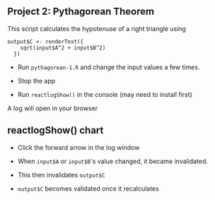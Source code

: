## Project 2: Pythagorean Theorem

This script calculates the hypotenuse of a right triangle using 
```
output$C <- renderText({
    sqrt(input$A^2 + input$B^2)
  })
```

- Run `pythagorean-1.R` and change the input values a few times.

- Stop the app

- Run `reactlogShow()` in the console (may need to install first)

A log will open in your browser


## reactlogShow() chart

- Click the forward arrow in the log window

- When `input$A` or `input$B`'s value changed, it became invalidated.

- This then invalidates `output$C`

- `output$C` becomes validated once it recalculates
